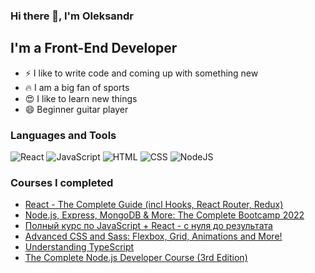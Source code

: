 ### Hi there 👋, I'm Oleksandr

## I'm a Front-End Developer
- ⚡ I like to write code and coming up with something new
- 🔥 I am a big fan of sports
- 😍 I like to learn new things
- 😄 Beginner guitar player

### Languages and Tools
![React](https://img.shields.io/badge/-React-blue?style=for-the-badge&logo=react&logoColor=FFF)
![JavaScript](https://img.shields.io/badge/-JavaScript-blue?style=for-the-badge&logo=javascript)
![HTML](https://img.shields.io/badge/-HTML-blue?style=for-the-badge&logo=html)
![CSS](https://img.shields.io/badge/-CSS-blue?style=for-the-badge&logo=css)
![NodeJS](https://img.shields.io/badge/-Node.JS-blue?style=for-the-badge&logo=nodeJS)

### Courses I completed

- [React - The Complete Guide (incl Hooks, React Router, Redux)](https://www.udemy.com/course/react-the-complete-guide-incl-redux)
- [Node.js, Express, MongoDB & More: The Complete Bootcamp 2022](https://www.udemy.com/course/nodejs-express-mongodb-bootcamp/)
- [Полный курс по JavaScript + React - с нуля до результата](https://www.udemy.com/course/javascript_full)
- [Advanced CSS and Sass: Flexbox, Grid, Animations and More!](https://www.udemy.com/course/advanced-css-and-sass)
- [Understanding TypeScript](https://www.udemy.com/course/understanding-typescript/)
- [The Complete Node.js Developer Course (3rd Edition)](https://www.udemy.com/course/the-complete-nodejs-developer-course-2/)

